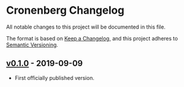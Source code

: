 # Cronenberg Changelog

All notable changes to this project will be documented in this file.

The format is based on [Keep a Changelog](https://keepachangelog.com/en/1.0.0/),
and this project adheres to [Semantic Versioning](https://semver.org/spec/v2.0.0.html).

## [v0.1.0] - 2019-09-09
- First officially published version.

[v0.1.0]: https://gitlab.com/GCSBOSS/cronenberg/-/tags/v0.1.0
